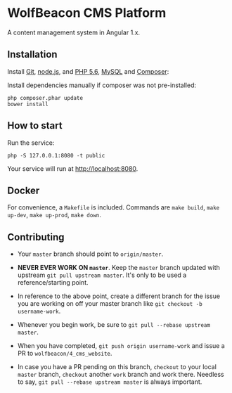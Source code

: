 # WolfBeacon CMS Platform

A content management system in Angular 1.x.

## Installation

Install [Git](http://git-scm.com), [node.js](http://nodejs.org), and [PHP 5.6](http://www.php.net/), [MySQL](http://www.mysql.com/) and [Composer](https://getcomposer.org/):

Install dependencies manually if composer was not pre-installed:

    php composer.phar update
    bower install

## How to start

Run the service:

    php -S 127.0.0.1:8080 -t public

Your service will run at [http://localhost:8080](http://localhost:8080).

## Docker

For convenience, a `Makefile` is included. Commands are `make build`, `make up-dev`, `make up-prod`, `make down`.

## Contributing

* Your `master` branch should point to `origin/master`.

* **NEVER EVER WORK ON `master`**. Keep the `master` branch updated with upstream `git pull upstream master`. It's only to be used a reference/starting point.

* In reference to the above point, create a different branch for the issue you are working on off your master branch like `git checkout -b username-work`.

* Whenever you begin work, be sure to `git pull --rebase upstream master`.

* When you have completed, `git push origin username-work` and issue a PR to `wolfbeacon/4_cms_website`.

* In case you have a PR pending on this branch, `checkout` to your local `master` branch, `checkout` another `work` branch and work there. Needless to say, `git pull --rebase upstream master` is always important.
